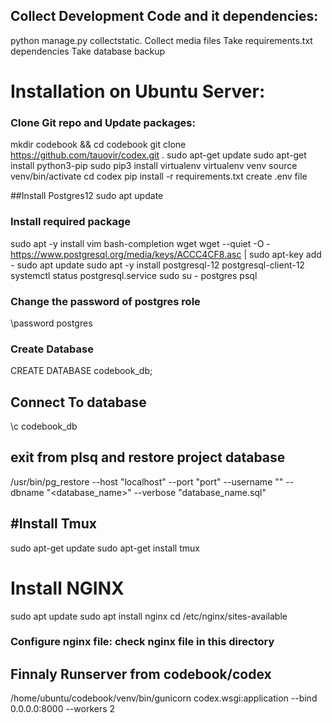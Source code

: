 ## Collect Development Code and it dependencies:
python manage.py collectstatic. Collect media files
Take requirements.txt dependencies
Take database backup

# Installation on Ubuntu Server:

### Clone Git repo and Update packages:
mkdir codebook && cd codebook
git clone https://github.com/tauovir/codex.git .
sudo apt-get update
sudo apt-get install python3-pip
sudo pip3 install virtualenv
virtualenv venv
source venv/bin/activate
cd codex
pip install -r requirements.txt
create .env file

##Install Postgres12
sudo apt update
### Install required package
sudo apt -y install vim bash-completion wget
wget --quiet -O - https://www.postgresql.org/media/keys/ACCC4CF8.asc | sudo apt-key add -
sudo apt update
sudo apt -y install postgresql-12 postgresql-client-12
systemctl status postgresql.service
sudo su - postgres
psql
### Change the password of postgres role
\password postgres
### Create Database
CREATE DATABASE codebook_db;
## Connect To database
\c codebook_db
## exit from plsq and restore project database
/usr/bin/pg_restore --host "localhost" --port "port" --username "<username>" --dbname "<database_name>" --verbose "database_name.sql"


## #Install Tmux
sudo apt-get update
sudo apt-get install tmux

# Install NGINX
sudo apt update
sudo apt install nginx
cd /etc/nginx/sites-available
### Configure nginx file: check nginx file in this directory
  
## Finnaly Runserver from codebook/codex
  /home/ubuntu/codebook/venv/bin/gunicorn codex.wsgi:application --bind 0.0.0.0:8000 --workers 2
